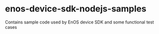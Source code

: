 # enos-device-sdk-nodejs-samples

Contains sample code used by EnOS device SDK and some functional test cases

